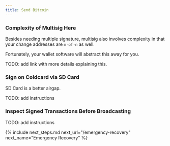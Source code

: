 ```yaml
---
title: Send Bitcoin
---
```


### Complexity of Multisig Here
Besides needing multiple signature, multisig also involves complexity in that your change addresses are `m-of-n` as well.

Fortunately, your wallet software will abstract this away for you.

TODO: add link with more details explaining this.

### Sign on Coldcard via SD Card
SD Card is a better airgap.

TODO: add instructions


### Inspect Signed Transactions Before Broadcasting
TODO: add instructions

{% include next_steps.md next_url="/emergency-recovery" next_name="Emergency Recovery" %}
